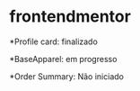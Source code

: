# frontendmentor

*Profile card: finalizado

*BaseApparel: em progresso

*Order Summary: Não iniciado
